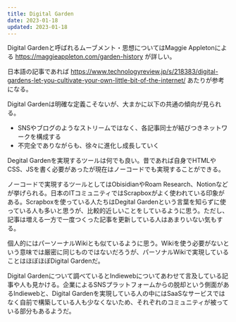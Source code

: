 ```yaml
---
title: Digital Garden
date: 2023-01-18
updated: 2023-01-18
---
```


Digital Gardenと呼ばれるムーブメント・思想についてはMaggie Appletonによる https://maggieappleton.com/garden-history が詳しい。

日本語の記事であれば https://www.technologyreview.jp/s/218383/digital-gardens-let-you-cultivate-your-own-little-bit-of-the-internet/ あたりが参考になる。

Digital Gardenは明確な定義こそないが、大まかに以下の共通の傾向が見られる。

- SNSやブログのようなストリームではなく、各記事同士が結びつきネットワークを構成する
- 不完全でありながらも、徐々に進化し成長していく

Degital Gardenを実現するツールは何でも良い。昔であれば自身でHTMLやCSS、JSを書く必要があったが現在はノーコードでも実現することができる。

ノーコードで実現するツールとしてはObisidianやRoam Research、Notionなどが挙げられる。日本のITコミュニティではScrapboxがよく使われている印象がある。Scrapboxを使っている人たちはDegital Gardenという言葉を知らずに使っている人も多いと思うが、比較的近しいことをしているように思う。ただし、記事は増える一方で一度つくった記事を更新している人はあまりいない気もする。

個人的にはパーソーナルWikiとも似ているように思う。Wikiを使う必要がないという意味では厳密に同じものではないだろうが、パーソナルWikiで実現していることはほぼほぼDigital Gardenだ。

Digital Gardenについて調べているとIndiewebについてあわせて言及している記事や人も見かける。企業によるSNSプラットフォームからの脱却という側面があるIndiewebと、Digital Gardenを実現している人の中にはSaaSなサービスではなく自前で構築している人も少なくないため、それぞれのコミュニティが被っている部分もあるようだ。

